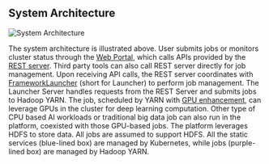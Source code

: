 ## System Architecture

![System Architecture](../sysarch.png)

The system architecture is illustrated above.
User submits jobs or monitors cluster status through the [Web Portal](webportal/README.md),
which calls APIs provided by the [REST server](rest-server/README.md).
Third party tools can also call REST server directly for job management.
Upon receiving API calls, the REST server coordinates with [FrameworkLauncher](frameworklauncher/README.md) (short for Launcher)
to perform job management.
The Launcher Server handles requests from the REST Server and submits jobs to Hadoop YARN.
The job, scheduled by YARN with [GPU enhancement](https://issues.apache.org/jira/browse/YARN-7481),
can leverage GPUs in the cluster for deep learning computation. Other type of CPU based AI workloads or traditional big data job
can also run in the platform, coexisted with those GPU-based jobs.
The platform leverages HDFS to store data. All jobs are assumed to support HDFS.
All the static services (blue-lined box) are managed by Kubernetes, while jobs (purple-lined box) are managed by Hadoop YARN.
